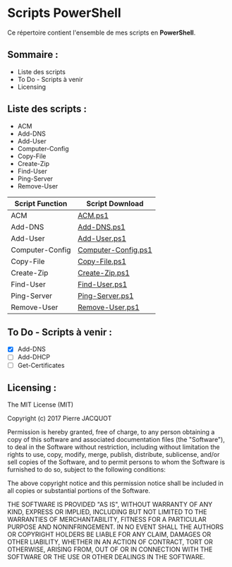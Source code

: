 # Scripts PowerShell
Ce répertoire contient l'ensemble de mes scripts en **PowerShell**.

## Sommaire :
- Liste des scripts
- To Do - Scripts à venir
- Licensing

## Liste des scripts :
- ACM
- Add-DNS
- Add-User
- Computer-Config
- Copy-File
- Create-Zip
- Find-User
- Ping-Server
- Remove-User

| Script Function | Script Download |
|-----------------|-----------------|
| ACM | [ACM.ps1](ACM\ACM.ps1) |
| Add-DNS | [Add-DNS.ps1](Add-DNS\Add-DNS.ps1) |
| Add-User | [Add-User.ps1](Add-User\User.ps1) |
| Computer-Config | [Computer-Config.ps1](Computer-Config\Computer-Config.ps1) |
| Copy-File | [Copy-File.ps1](Copy-File\Copy-File.ps1) |
| Create-Zip | [Create-Zip.ps1](Create-Zip\Create-Zip.ps1) |
| Find-User | [Find-User.ps1](Find-User\Find-User.ps1) |
| Ping-Server | [Ping-Server.ps1](Ping-Server\Ping-Server.ps1) |
| Remove-User | [Remove-User.ps1](Remove-User\Remove-User.ps1) |

## To Do - Scripts à venir :
- [x] Add-DNS
- [ ] Add-DHCP
- [ ] Get-Certificates

## Licensing :
The MIT License (MIT)

Copyright (c) 2017 Pierre JACQUOT

Permission is hereby granted, free of charge, to any person obtaining a copy
of this software and associated documentation files (the "Software"), to deal
in the Software without restriction, including without limitation the rights
to use, copy, modify, merge, publish, distribute, sublicense, and/or sell
copies of the Software, and to permit persons to whom the Software is
furnished to do so, subject to the following conditions:

The above copyright notice and this permission notice shall be included in all
copies or substantial portions of the Software.

THE SOFTWARE IS PROVIDED "AS IS", WITHOUT WARRANTY OF ANY KIND, EXPRESS OR
IMPLIED, INCLUDING BUT NOT LIMITED TO THE WARRANTIES OF MERCHANTABILITY,
FITNESS FOR A PARTICULAR PURPOSE AND NONINFRINGEMENT. IN NO EVENT SHALL THE
AUTHORS OR COPYRIGHT HOLDERS BE LIABLE FOR ANY CLAIM, DAMAGES OR OTHER
LIABILITY, WHETHER IN AN ACTION OF CONTRACT, TORT OR OTHERWISE, ARISING FROM,
OUT OF OR IN CONNECTION WITH THE SOFTWARE OR THE USE OR OTHER DEALINGS IN THE
SOFTWARE.
